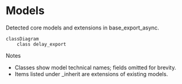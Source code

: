 # Models

Detected core models and extensions in base_export_async.

```mermaid
classDiagram
    class delay_export
```

Notes
- Classes show model technical names; fields omitted for brevity.
- Items listed under _inherit are extensions of existing models.
